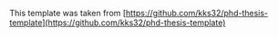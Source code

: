 This template was taken from
[https://github.com/kks32/phd-thesis-template](https://github.com/kks32/phd-thesis-template)
